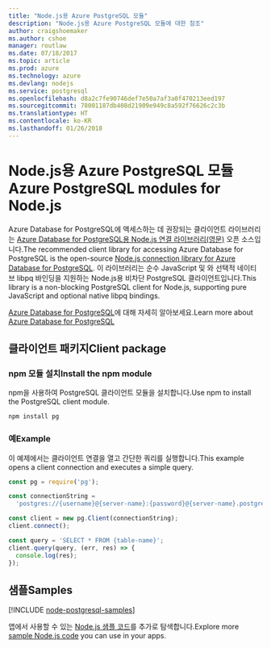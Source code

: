 ```yaml
---
title: "Node.js용 Azure PostgreSQL 모듈"
description: "Node.js용 Azure PostgreSQL 모듈에 대한 참조"
author: craigshoemaker
ms.author: cshoe
manager: routlaw
ms.date: 07/18/2017
ms.topic: article
ms.prod: azure
ms.technology: azure
ms.devlang: nodejs
ms.service: postgresql
ms.openlocfilehash: d8a2c7fe90746def7e50a7af3a0f470213eed197
ms.sourcegitcommit: 78001187db408d21909e949c8a592f76626c2c3b
ms.translationtype: HT
ms.contentlocale: ko-KR
ms.lasthandoff: 01/26/2018
---
```

# <a name="azure-postgresql-modules-for-nodejs"></a><span data-ttu-id="bdc87-103">Node.js용 Azure PostgreSQL 모듈</span><span class="sxs-lookup"><span data-stu-id="bdc87-103">Azure PostgreSQL modules for Node.js</span></span>

<span data-ttu-id="bdc87-104">Azure Database for PostgreSQL에 액세스하는 데 권장되는 클라이언트 라이브러리는 [Azure Database for PostgreSQL용 Node.js 연결 라이브러리(영문)](https://www.npmjs.com/package/pg) 오픈 소스입니다.</span><span class="sxs-lookup"><span data-stu-id="bdc87-104">The recommended client library for accessing Azure Database for PostgreSQL is the open-source [Node.js connection library for Azure Database for PostgreSQL](https://www.npmjs.com/package/pg).</span></span> <span data-ttu-id="bdc87-105">이 라이브러리는 순수 JavaScript 및 와 선택적 네이티브 libpq 바인딩을 지원하는 Node.js용 비차단 PostgreSQL 클라이언트입니다.</span><span class="sxs-lookup"><span data-stu-id="bdc87-105">This library is a non-blocking PostgreSQL client for Node.js, supporting pure JavaScript and optional native libpq bindings.</span></span>

<span data-ttu-id="bdc87-106">[Azure Database for PostgreSQL](https://docs.microsoft.com/azure/postgresql/)에 대해 자세히 알아보세요.</span><span class="sxs-lookup"><span data-stu-id="bdc87-106">Learn more about [Azure Database for PostgreSQL](https://docs.microsoft.com/azure/postgresql/)</span></span>

## <a name="client-package"></a><span data-ttu-id="bdc87-107">클라이언트 패키지</span><span class="sxs-lookup"><span data-stu-id="bdc87-107">Client package</span></span>

### <a name="install-the-npm-module"></a><span data-ttu-id="bdc87-108">npm 모듈 설치</span><span class="sxs-lookup"><span data-stu-id="bdc87-108">Install the npm module</span></span>

<span data-ttu-id="bdc87-109">npm을 사용하여 PostgreSQL 클라이언트 모듈을 설치합니다.</span><span class="sxs-lookup"><span data-stu-id="bdc87-109">Use npm to install the PostgreSQL client module.</span></span>

```bash
npm install pg
```   

### <a name="example"></a><span data-ttu-id="bdc87-110">예</span><span class="sxs-lookup"><span data-stu-id="bdc87-110">Example</span></span>

<span data-ttu-id="bdc87-111">이 예제에서는 클라이언트 연결을 열고 간단한 쿼리를 실행합니다.</span><span class="sxs-lookup"><span data-stu-id="bdc87-111">This example opens a client connection and executes a simple query.</span></span>

```javascript
const pg = require('pg');

const connectionString =
  'postgres://{username}@{server-name}:{password}@{server-name}.postgres.database.azure.com:5432/{database-name}?ssl=true';

const client = new pg.Client(connectionString);
client.connect();

const query = 'SELECT * FROM {table-name}';
client.query(query, (err, res) => {
  console.log(res);
});
```

## <a name="samples"></a><span data-ttu-id="bdc87-112">샘플</span><span class="sxs-lookup"><span data-stu-id="bdc87-112">Samples</span></span>

[!INCLUDE [node-postgresql-samples](../docs-ref-conceptual/includes/postgresql-samples.md)]

<span data-ttu-id="bdc87-113">앱에서 사용할 수 있는 [Node.js 샘플 코드](https://azure.microsoft.com/resources/samples/?platform=nodejs)를 추가로 탐색합니다.</span><span class="sxs-lookup"><span data-stu-id="bdc87-113">Explore more [sample Node.js code](https://azure.microsoft.com/resources/samples/?platform=nodejs) you can use in your apps.</span></span>
